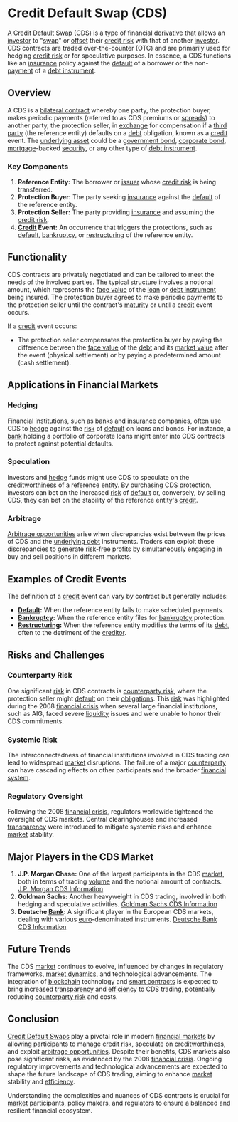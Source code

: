 # Credit Default Swap (CDS)

A [Credit](../c/credit.md) [Default](../d/default.md) [Swap](../s/swap.md) (CDS) is a type of financial [derivative](../d/derivative.md) that allows an [investor](../i/investor.md) to "[swap](../s/swap.md)" or [offset](../o/offset.md) their [credit risk](../c/credit_risk.md) with that of another [investor](../i/investor.md). CDS contracts are traded over-the-counter (OTC) and are primarily used for hedging [credit risk](../c/credit_risk.md) or for speculative purposes. In essence, a CDS functions like an [insurance](../i/insurance.md) policy against the [default](../d/default.md) of a borrower or the non-[payment](../p/payment.md) of a [debt instrument](../d/debt_instrument.md).

## Overview

A CDS is a [bilateral contract](../b/bilateral_contract.md) whereby one party, the protection buyer, makes periodic payments (referred to as CDS premiums or [spreads](../s/spreads.md)) to another party, the protection seller, in [exchange](../e/exchange.md) for compensation if a [third party](../t/third_party.md) (the reference entity) defaults on a [debt](../d/debt.md) obligation, known as a [credit](../c/credit.md) event. The [underlying asset](../u/underlying_asset.md) could be a [government bond](../g/government_bond.md), [corporate bond](../c/corporate_bond.md), [mortgage](../m/mortgage.md)-backed [security](../s/security.md), or any other type of [debt instrument](../d/debt_instrument.md).

### Key Components

1. **Reference Entity:** The borrower or [issuer](../i/issuer.md) whose [credit risk](../c/credit_risk.md) is being transferred.
2. **Protection Buyer:** The party seeking [insurance](../i/insurance.md) against the [default](../d/default.md) of the reference entity.
3. **Protection Seller:** The party providing [insurance](../i/insurance.md) and assuming the [credit risk](../c/credit_risk.md).
4. **[Credit](../c/credit.md) Event:** An occurrence that triggers the protections, such as [default](../d/default.md), [bankruptcy](../b/bankruptcy.md), or [restructuring](../r/restructuring.md) of the reference entity.

## Functionality

CDS contracts are privately negotiated and can be tailored to meet the needs of the involved parties. The typical structure involves a notional amount, which represents the [face value](../f/face_value.md) of the [loan](../l/loan.md) or [debt instrument](../d/debt_instrument.md) being insured. The protection buyer agrees to make periodic payments to the protection seller until the contract's [maturity](../m/maturity.md) or until a [credit](../c/credit.md) event occurs.

If a [credit](../c/credit.md) event occurs:
- The protection seller compensates the protection buyer by paying the difference between the [face value](../f/face_value.md) of the [debt](../d/debt.md) and its [market value](../m/market_value.md) after the event (physical settlement) or by paying a predetermined amount (cash settlement).

## Applications in Financial Markets

### Hedging

Financial institutions, such as banks and [insurance](../i/insurance.md) companies, often use CDS to [hedge](../h/hedge.md) against the [risk](../r/risk.md) of [default](../d/default.md) on loans and bonds. For instance, a [bank](../b/bank.md) holding a portfolio of corporate loans might enter into CDS contracts to protect against potential defaults.

### Speculation

Investors and [hedge](../h/hedge.md) funds might use CDS to speculate on the [creditworthiness](../c/creditworthiness.md) of a reference entity. By purchasing CDS protection, investors can bet on the increased [risk](../r/risk.md) of [default](../d/default.md) or, conversely, by selling CDS, they can bet on the stability of the reference entity's [credit](../c/credit.md).

### Arbitrage

[Arbitrage opportunities](../a/arbitrage_opportunities.md) arise when discrepancies exist between the prices of CDS and the [underlying debt](../u/underlying_debt.md) instruments. Traders can exploit these discrepancies to generate [risk](../r/risk.md)-free profits by simultaneously engaging in buy and sell positions in different markets.

## Examples of Credit Events

The definition of a [credit](../c/credit.md) event can vary by contract but generally includes:
- **[Default](../d/default.md):** When the reference entity fails to make scheduled payments.
- **[Bankruptcy](../b/bankruptcy.md):** When the reference entity files for [bankruptcy](../b/bankruptcy.md) protection.
- **[Restructuring](../r/restructuring.md):** When the reference entity modifies the terms of its [debt](../d/debt.md), often to the detriment of the [creditor](../c/creditor.md).

## Risks and Challenges

### Counterparty Risk

One significant [risk](../r/risk.md) in CDS contracts is [counterparty risk](../c/counterparty_risk.md), where the protection seller might [default](../d/default.md) on their [obligations](../o/obligation.md). This [risk](../r/risk.md) was highlighted during the 2008 [financial crisis](../f/financial_crisis.md) when several large financial institutions, such as AIG, faced severe [liquidity](../l/liquidity.md) issues and were unable to honor their CDS commitments.

### Systemic Risk

The interconnectedness of financial institutions involved in CDS trading can lead to widespread [market](../m/market.md) disruptions. The failure of a major [counterparty](../c/counterparty.md) can have cascading effects on other participants and the broader [financial system](../f/financial_system.md).

### Regulatory Oversight

Following the 2008 [financial crisis](../f/financial_crisis.md), regulators worldwide tightened the oversight of CDS markets. Central clearinghouses and increased [transparency](../t/transparency.md) were introduced to mitigate systemic risks and enhance [market](../m/market.md) stability.

## Major Players in the CDS Market

1. **J.P. Morgan Chase:** One of the largest participants in the CDS [market](../m/market.md), both in terms of trading [volume](../v/volume.md) and the notional amount of contracts. [J.P. Morgan CDS Information](https://www.jpmorganchase.com)
2. **Goldman Sachs:** Another heavyweight in CDS trading, involved in both hedging and speculative activities. [Goldman Sachs CDS Information](https://www.goldmansachs.com)
3. **Deutsche [Bank](../b/bank.md):** A significant player in the European CDS markets, dealing with various [euro](../e/euro.md)-denominated instruments. [Deutsche Bank CDS Information](https://www.db.com)

## Future Trends

The CDS [market](../m/market.md) continues to evolve, influenced by changes in regulatory frameworks, [market dynamics](../m/market_dynamics.md), and technological advancements. The integration of [blockchain](../b/blockchain_in_trading.md) technology and [smart contracts](../s/smart_contracts_in_trading.md) is expected to bring increased [transparency](../t/transparency.md) and [efficiency](../e/efficiency.md) to CDS trading, potentially reducing [counterparty risk](../c/counterparty_risk.md) and costs.

## Conclusion

[Credit Default Swaps](../c/credit_default_swaps.md) play a pivotal role in modern [financial markets](../f/financial_market.md) by allowing participants to manage [credit risk](../c/credit_risk.md), speculate on [creditworthiness](../c/creditworthiness.md), and exploit [arbitrage opportunities](../a/arbitrage_opportunities.md). Despite their benefits, CDS markets also pose significant risks, as evidenced by the 2008 [financial crisis](../f/financial_crisis.md). Ongoing regulatory improvements and technological advancements are expected to shape the future landscape of CDS trading, aiming to enhance [market](../m/market.md) stability and [efficiency](../e/efficiency.md). 

Understanding the complexities and nuances of CDS contracts is crucial for [market](../m/market.md) participants, policy makers, and regulators to ensure a balanced and resilient financial ecosystem.